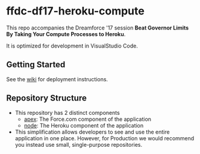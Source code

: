 ffdc-df17-heroku-compute
===

This repo accompanies the Dreamforce '17 session **Beat Governor Limits By Taking Your Compute Processes to Heroku**.

It is optimized for development in VisualStudio Code.

Getting Started
---
See the [wiki](https://github.com/financialforcedev/df17-heroku-compute/wiki/Getting-Started) for deployment instructions.

Repository Structure
---
* This repository has 2 distinct components
    * [apex](/node): The Force.com component of the application
    * [node](/node): The Heroku component of the application
* This simplification allows developers to see and use the entire application in one place. However, for Production we would recommend you instead use small, single-purpose repositories.